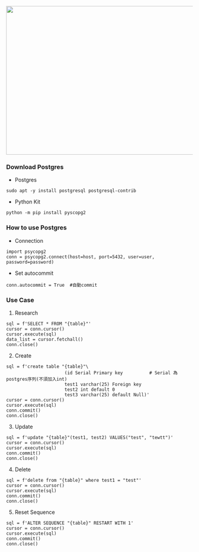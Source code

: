 <p align="center">
  <img height=400px width=600px style='display:block; margin:auto' src='https://d1dwq032kyr03c.cloudfront.net/upload/images/20200908/201297986I73Dv2Ocj.png'/>
</p>  

### Download Postgres
- Postgres
```
sudo apt -y install postgresql postgresql-contrib
```
- Python Kit
```
python -m pip install pyscopg2
```

### How to use Postgres
- Connection
```
import psycopg2
conn = psycopg2.connect(host=host, port=5432, user=user, password=password)
```
- Set autocommit
```
conn.autocommit = True  #自動commit
```
### Use Case
1. Research
```
sql = f'SELECT * FROM "{table}"'
cursor = conn.cursor()
cursor.execute(sql)
data_list = cursor.fetchall()
conn.close()
```
2. Create  
```
sql = f'create table "{table}"\
                      (id Serial Primary key          # Serial 為postgres序列(不須加入int)
                      test1 varchar(25) Foreign key
                      test2 int default 0
                      test3 varchar(25) default Null)'
cursor = conn.cursor()
cursor.execute(sql)
conn.commit()
conn.close()
```
3. Update  
```
sql = f'update "{table}"(test1, test2) VALUES("test", "tewtt")'
cursor = conn.cursor()
cursor.execute(sql)
conn.commit()
conn.close()
```
4. Delete
```
sql = f'delete from "{table}" where test1 = "test"'
cursor = conn.cursor()
cursor.execute(sql)
conn.commit()
conn.close()
```
5. Reset Sequence
```
sql = f'ALTER SEQUENCE "{table}" RESTART WITH 1'
cursor = conn.cursor()
cursor.execute(sql)
conn.commit()
conn.close()
```

